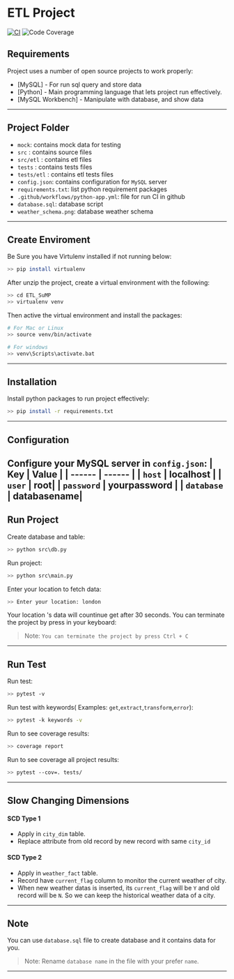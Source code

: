 # ETL Project 

[![CI](https://github.com/bijeck/ETL-WeatherForecast/actions/workflows/python-app.yml/badge.svg)](https://github.com/bijeck/ETL-WeatherForecast/actions/workflows/python-app.yml)
![Code Coverage](https://img.shields.io/badge/Coverage-92%25-green.svg)

## Requirements
Project uses a number of open source projects to work properly:
- [MySQL] - For run sql query and store data
- [Python] - Main programming language that lets project run effectively.
- [MySQL Workbench] - Manipulate with database, and show data
---

## Project Folder
- `mock`: contains mock data for testing
- `src` : contains source files
- `src/etl` : contains etl files
- `tests` : contains tests files
- `tests/etl` : contains etl tests files
- `config.json`: contains configuration for `MySQL` server
- `requirements.txt`: list python requirement packages
- `.github/workflows/python-app.yml`: file for run CI in github
- `database.sql`: database script
- `weather_schema.png`: database weather schema
---

## Create Enviroment

Be Sure you have Virtulenv installed if not running below:
```sh
>> pip install virtualenv
```

After unzip the project, create a virtual environment with the following:
```sh
>> cd ETL_SuMP
>> virtualenv venv
```

Then active the virtual environment and install the packages:
```sh
# For Mac or Linux
>> source venv/bin/activate

# For windows
>> venv\Scripts\activate.bat
```

---

## Installation 
Install python packages to run project effectively:
```sh
>> pip install -r requirements.txt
```
---
## Configuration
Configure your MySQL server in `config.json`:
| Key | Value |
| ------ | ------ |
| `host` | localhost |
| `user` | root|
| `password` | yourpassword |
| `database` | databasename|
---
## Run Project
Create database and table:
```sh
>> python src\db.py
```
Run project:
```sh
>> python src\main.py
```
Enter your location to fetch data:
```sh
>> Enter your location: london
```

Your location 's data will countinue get after 30 seconds.
You can terminate the project by press in your keyboard:
> Note: `You can terminate the project by press Ctrl + C`

---

## Run Test

Run test:
```sh
>> pytest -v
```

Run test with keywords( Examples: `get`,`extract`,`transform`,`error`):
```sh
>> pytest -k keywords -v
```

Run to see coverage results:
```sh
>> coverage report
```

Run to see coverage all project results:
```sh
>> pytest --cov=. tests/
```

---

## Slow Changing Dimensions

#### SCD Type 1
- Apply in `city_dim` table.
- Replace attribute from old record by new record with same `city_id`

#### SCD Type 2
- Apply in `weather_fact` table.
- Record have `current_flag` column to monitor the current weather of city.
- When new weather datas is inserted, its `current_flag` will be `Y` and old record will be `N`. So we can keep the historical weather data of a city.

---
## Note

You can use `database.sql` file to create database and it contains data for you.
> Note: Rename `database name` in the file with your prefer `name`.

---